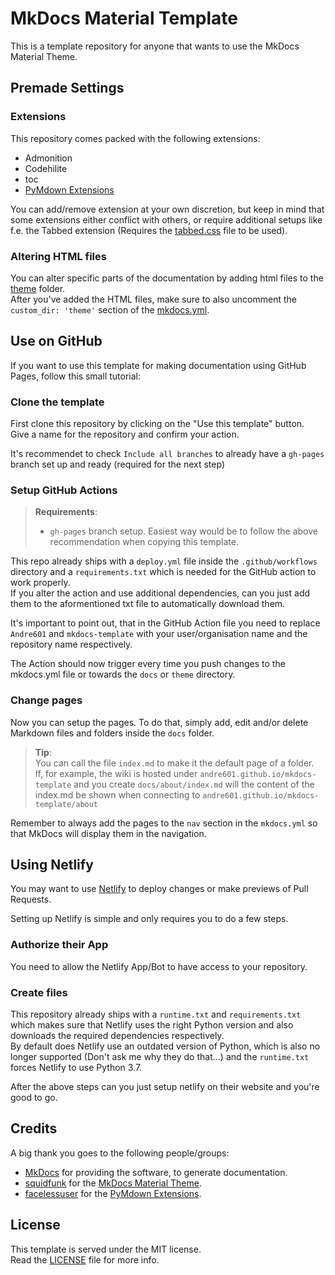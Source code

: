 [MkDocs]: https://www.mkdocs.org/

[squidfunk]: https://github.com/squidfunk
[MkDocs Material Theme]: https://github.com/squidfunk/mkdocs-material

[facelessuser]: https://github.com/facelessuser
[PyMdown Extensions]: https://github.com/facelessuser/pymdown-extensions/

[Netlify]: https://netlify.com

[tabbed.css]: https://github.com/Andre601/mkdocs-template/blob/master/docs/assets/css/extensions/tabbed.css
[mkdocs.yml]: https://github.com/Andre601/mkdocs-template/blob/master/mkdocs.yml
[theme]: https://github.com/Andre601/mkdocs-template/blob/master/theme

[LICENSE]: https://github.com/Andre601/mkdocs-template/blob/master/LICENSE

# MkDocs Material Template
This is a template repository for anyone that wants to use the MkDocs Material Theme.

## Premade Settings

### Extensions
This repository comes packed with the following extensions:

- Admonition
- Codehilite
- toc
- [PyMdown Extensions]

You can add/remove extension at your own discretion, but keep in mind that some extensions either conflict with others, or require additional setups like f.e. the Tabbed extension (Requires the [tabbed.css] file to be used).

### Altering HTML files
You can alter specific parts of the documentation by adding html files to the [theme] folder.  
After you've added the HTML files, make sure to also uncomment the `custom_dir: 'theme'` section of the [mkdocs.yml].

## Use on GitHub
If you want to use this template for making documentation using GitHub Pages, follow this small tutorial:

### Clone the template
First clone this repository by clicking on the "Use this template" button.  
Give a name for the repository and confirm your action.

It's recommendet to check `Include all branches` to already have a `gh-pages` branch set up and ready (required for the next step)

### Setup GitHub Actions
> **Requirements**:  
> - `gh-pages` branch setup. Easiest way would be to follow the above recommendation when copying this template.

This repo already ships with a `deploy.yml` file inside the `.github/workflows` directory and a `requirements.txt` which is needed for the GitHub action to work properly.  
If you alter the action and use additional dependencies, can you just add them to the aformentioned txt file to automatically download them.

It's important to point out, that in the GitHub Action file you need to replace `Andre601` and `mkdocs-template` with your user/organisation name and the repository name respectively.

The Action should now trigger every time you push changes to the mkdocs.yml file or towards the `docs` or `theme` directory.

### Change pages
Now you can setup the pages. To do that, simply add, edit and/or delete Markdown files and folders inside the `docs` folder.

> **Tip**:  
> You can call the file `index.md` to make it the default page of a folder.  
> If, for example, the wiki is hosted under `andre601.github.io/mkdocs-template` and you create `docs/about/index.md` will the content of the index.md be shown when connecting to `andre601.github.io/mkdocs-template/about`

Remember to always add the pages to the `nav` section in the `mkdocs.yml` so that MkDocs will display them in the navigation.

## Using Netlify
You may want to use [Netlify] to deploy changes or make previews of Pull Requests.

Setting up Netlify is simple and only requires you to do a few steps.

### Authorize their App
You need to allow the Netlify App/Bot to have access to your repository.

### Create files
This repository already ships with a `runtime.txt` and `requirements.txt` which makes sure that Netlify uses the right Python version and also downloads the required dependencies respectively.  
By default does Netlify use an outdated version of Python, which is also no longer supported (Don't ask me why they do that...) and the `runtime.txt` forces Netlify to use Python 3.7.

After the above steps can you just setup netlify on their website and you're good to go.

## Credits
A big thank you goes to the following people/groups:

- [MkDocs] for providing the software, to generate documentation.
- [squidfunk] for the [MkDocs Material Theme].
- [facelessuser] for the [PyMdown Extensions].

## License
This template is served under the MIT license.  
Read the [LICENSE] file for more info.
